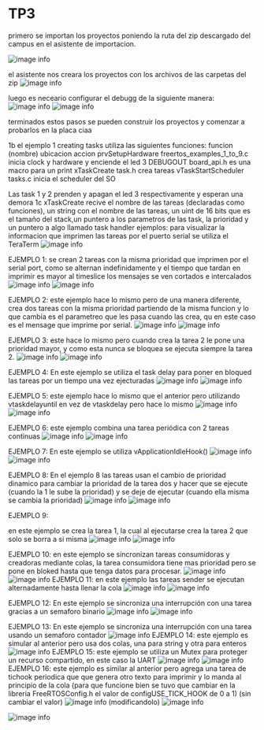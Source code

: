 # TP3

primero se importan los proyectos poniendo la ruta del zip descargado del campus en el
asistente de importacion.

![image info](images/importar.png)

el asistente nos creara los proyectos con los archivos de las carpetas del zip
![image info](images/proyectos_importados.png)

luego es neceario configurar el debugg de la siguiente manera:
![image info](images/debug1.png)
![image info](images/debug2.png)

terminados estos pasos se pueden construir los proyectos y comenzar a probarlos en la
placa ciaa

1b
el ejemplo 1 creating tasks utiliza las siguientes funciones:
funcion (nombre) ubicacion accion
prvSetupHardware freertos_examples_1_to_9.c inicia clock y hardware y
enciende el led 3
DEBUGOUT board_api.h es una macro para un print
xTaskCreate task.h crea tareas
vTaskStartScheduler tasks.c inicia el scheduler del SO


Las task 1 y 2 prenden y apagan el led 3 respectivamente y esperan una demora
1c
xTaskCreate recive el nombre de las tareas (declaradas como funciones), un string con el
nombre de las tareas, un uint de 16 bits que es el tamaño del stack,un puntero a los
parametros de las task, la prioridad y un puntero a algo llamado task handler
ejemplos:
para visualizar la informacion que imprimen las tareas por el puerto serial se utiliza el
TeraTerm
![image info](images/terateam.png)

EJEMPLO 1:
se crean 2 tareas con la misma prioridad que imprimen por el serial port, como se alternan
indefinidamente y el tiempo que tardan en imprimir es mayor al timeslice los mensajes se
ven cortados e intercalados
![image info](images/E1.png)
![image info](images/temporalE1.png)

EJEMPLO 2:
este ejemplo hace lo mismo pero de una manera diferente, crea dos tareas con la misma
prioridad partiendo de la misma funcion y lo que cambia es el parametreo que les pasa
cuando las crea, qu en este caso es el mensage que imprime por serial.
![image info](images/E2.png)
![image info](images/temporalE1.png)

EJEMPLO 3:
este hace lo mismo pero cuando crea la tarea 2 le pone una prioridad mayor, y como esta
nunca se bloquea se ejecuta siempre la tarea 2.
![image info](images/E3.png)
![image info](images/temporalE3.png)


EJEMPLO 4:
En este ejemplo se utiliza el task delay para poner en bloqued las tareas por un tiempo una
vez ejecturadas
![image info](images/E4.png)
![image info](images/temporalE4-5.png)


EJEMPLO 5:
este ejemplo hace lo mismo que el anterior pero utilizando vtaskdelayuntil en vez de
vtaskdelay pero hace lo mismo
![image info](images/E5.png)
![image info](images/temporalE4-5.png)


EJEMPLO 6:
este ejemplo combina una tarea periódica con 2 tareas continuas
![image info](images/E6.png)
![image info](images/temporalE6.png)

EJEMPLO 7:
En este ejemplo se utiliza vApplicationIdleHook()
![image info](images/E7.png)
![image info](images/temporalE7.png)

EJEMPLO 8:
En el ejemplo 8 las tareas usan el cambio de prioridad dinamico para cambiar la prioridad
de la tarea dos y hacer que se ejecute (cuando la 1 le sube la prioridad) y se deje de
ejecutar (cuando ella misma se cambia la prioridad)
![image info](images/E8.png)
![image info](images/temporalE7.png)

EJEMPLO 9:

en este ejemplo se crea la tarea 1, la cual al ejecutarse crea la tarea 2 que solo se borra a si
misma
![image info](images/E9.png)
![image info](images/temporalE9.png)

EJEMPLO 10:
en este ejemplo se sincronizan tareas consumidoras y creadoras mediante colas, la tarea
consumidora tiene mas prioridad pero se pone en bloked hasta que tenga datos para
procesar.
![image info](images/E10.png)
![image info](images/temporalE10.png)
EJEMPLO 11:
en este ejemplo las tareas sender se ejecutan alternadamente hasta llenar la cola
![image info](images/E11.png)
![image info](images/temporalE11.png)


EJEMPLO 12:
En este ejemplo se sincroniza una interrupción con una tarea gracias a un semaforo binario
![image info](images/E12.png)
![image info](images/temporalE12.png)

EJEMPLO 13:
En este ejemplo se sincroniza una interrupción con una tarea usando un semaforo contador
![image info](images/E13.png)
EJEMPLO 14:
este ejemplo es simular al anterior pero usa dos colas, una para string y otra para enteros
![image info](images/E14.png)
EJEMPLO 15:
este ejemplo se utiliza un Mutex para proteger un recurso compartido, en este caso la UART
![image info](images/E15.png)
![image info](images/temporalE15.png)
EJEMPLO 16:
este ejemplo es similar al anterior pero agrega una tarea de tichook periodica que que
genera otro texto para imprimir y lo manda al principio de la cola
(para que funcione bien se tuvo que cambiar en la libreria FreeRTOSConfig.h el valor de
configUSE_TICK_HOOK de 0 a 1)
(sin cambiar el valor)
![image info](images/E16(bien).png)
(modificandolo)
![image info](images/E16-2.png)

![image info](images/docu.jpg)


